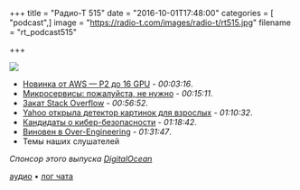 +++
title = "Радио-Т 515"
date = "2016-10-01T17:48:00"
categories = [ "podcast",]
image = "https://radio-t.com/images/radio-t/rt515.jpg"
filename = "rt_podcast515"

+++

![](https://radio-t.com/images/radio-t/rt515.jpg)

- [Новинка от AWS — P2 до 16 GPU](https://aws.amazon.com/blogs/aws/new-p2-instance-type-for-amazon-ec2-up-to-16-gpus/) - *00:03:16*.
- [Микросервисы: пожалуйста, не нужно](https://habrahabr.ru/post/311208/) - *00:15:11*.
- [Закат Stack Overflow](https://habrahabr.ru/post/311322/) - *00:56:52*.
- [Yahoo открыла детектор картинок для взрослых](https://techcrunch.com/2016/09/30/yahoo-open-sources-its-porn-detecting-neural-network/) - *01:10:32*.
- [Кандидаты о кибер-безопасности](https://medium.com/@xParXnoiAx/stupid-candidates-cyber-security-fc36b6a779ca) - *01:18:42*.
- [Виновен в Over-Engineering](https://dzone.com/articles/are-you-guilty-of-over-engineering) - *01:31:47*.
- Темы наших слушателей

_Спонсор этого выпуска [DigitalOcean](https://do.co/radiot)_

[аудио](https://cdn.radio-t.com/rt_podcast515.mp3) • [лог чата](http://chat.radio-t.com/logs/radio-t-515.html)
<audio src="https://cdn.radio-t.com/rt_podcast515.mp3" preload="none"></audio>
